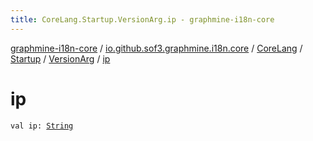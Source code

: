 ```yaml
---
title: CoreLang.Startup.VersionArg.ip - graphmine-i18n-core
---
```


[graphmine-i18n-core](../../../../index.html) / [io.github.sof3.graphmine.i18n.core](../../../index.html) / [CoreLang](../../index.html) / [Startup](../index.html) / [VersionArg](index.html) / [ip](./ip.html)

# ip

`val ip: `[`String`](https://kotlinlang.org/api/latest/jvm/stdlib/kotlin/-string/index.html)